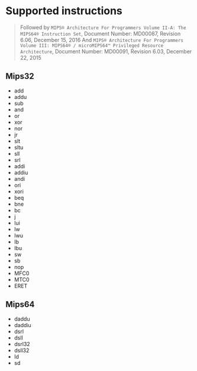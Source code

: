 # Supported instructions
> Followed by `MIPS® Architecture For Programmers Volume II-A: The MIPS64® Instruction Set`, Document Number: MD00087, Revision 6.06, December 15, 2016
> And `MIPS® Architecture For Programmers Volume III: MIPS64® / microMIPS64™ Privileged Resource Architecture`, Document Number: MD00091, Revision 6.03, December 22, 2015
>

## Mips32
- add
- addu
- sub
- and
- or
- xor
- nor
- jr
- slt
- sltu
- sll
- srl
- addi
- addiu
- andi
- ori
- xori
- beq
- bne
- bc
- j
- lui
- lw
- lwu
- lb
- lbu
- sw
- sb
- nop
- MFC0
- MTC0
- ERET
  
## Mips64
- daddu
- daddiu
- dsrl
- dsll
- dsrl32
- dsll32
- ld
- sd